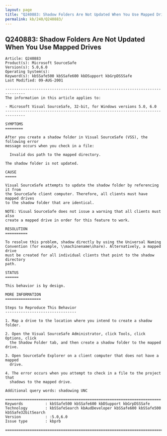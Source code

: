 ```yaml
---
layout: page
title: "Q240883: Shadow Folders Are Not Updated When You Use Mapped Drives"
permalink: kb/240/Q240883/
---
```


## Q240883: Shadow Folders Are Not Updated When You Use Mapped Drives

	Article: Q240883
	Product(s): Microsoft SourceSafe
	Version(s): 5.0,6.0
	Operating System(s): 
	Keyword(s): kbSSafe500 kbSSafe600 kbDSupport kbGrpDSSSafe
	Last Modified: 09-AUG-2001
	
	-------------------------------------------------------------------------------
	The information in this article applies to:
	
	- Microsoft Visual SourceSafe, 32-bit, for Windows versions 5.0, 6.0 
	-------------------------------------------------------------------------------
	
	SYMPTOMS
	========
	
	After you create a shadow folder in Visual SourceSafe (VSS), the following error
	message occurs when you check in a file:
	
	  Invalid dos path to the mapped directory.
	
	The shadow folder is not updated.
	
	CAUSE
	=====
	
	Visual SourceSafe attempts to update the shadow folder by referencing it from
	the SourceSafe client computer. Therefore, all clients must have mapped drives
	to the shadow folder that are identical.
	
	NOTE: Visual SourceSafe does not issue a warning that all clients must also
	create a mapped drive in order for this feature to work.
	
	RESOLUTION
	==========
	
	To resolve this problem, shadow directly by using the Universal Naming
	Convention (for example, \\machinename\share). Alternatively, a mapped drive
	must be created for all individual clients that point to the shadow directory
	path.
	
	STATUS
	======
	
	This behavior is by design.
	
	MORE INFORMATION
	================
	
	Steps to Reproduce This Behavior
	--------------------------------
	
	1. Map a drive to the location where you intend to create a shadow folder.
	
	2. Open the Visual SourceSafe Administrator, click Tools, click Options, click
	  the Shadow Folder tab, and then create a shadow folder to the mapped drive.
	
	3. Open SourceSafe Explorer on a client computer that does not have a mapped
	  drive.
	
	4. The error occurs when you attempt to check in a file to the project that
	  shadows to the mapped drive.
	
	Additional query words: shadowing UNC
	
	======================================================================
	Keywords          : kbSSafe500 kbSSafe600 kbDSupport kbGrpDSSSafe 
	Technology        : kbSSafeSearch kbAudDeveloper kbSSafe600 kbSSafe500 kbSSafe32bitSearch
	Version           : :5.0,6.0
	Issue type        : kbprb
	
	=============================================================================
	
